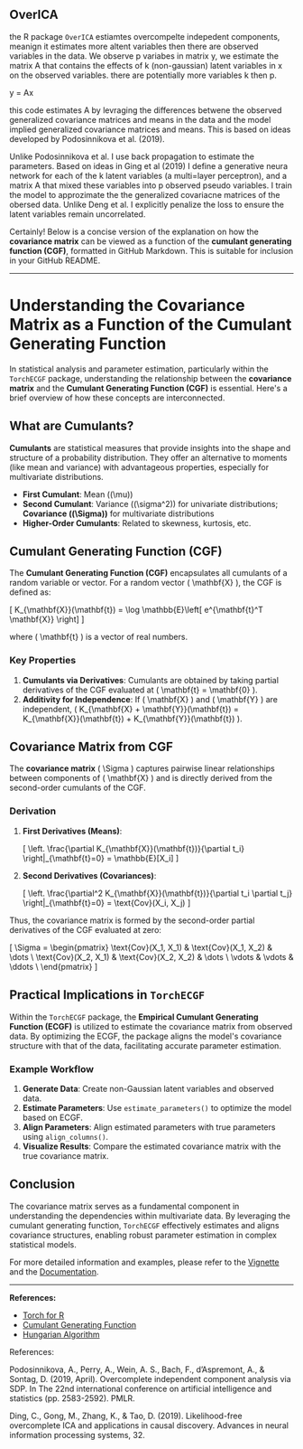## OverICA

the R package `OverICA` estiamtes overcompelte indepedent components, meanign it estimates more altent variables then there are observed variables in the data. We observe p variabes in matrix y, we estimate the matrix A that contains the effects of k (non-gaussian) latent variables in x on the observed variables. there are potentially more variables k then p. 

y = Ax

this code estimates A by levraging the differences betwene the observed generalized covariance matrices and means in the data and the model implied generalized covariance matrices and means. This is based on ideas developed by Podosinnikova et al. (2019). 


Unlike Podosinnikova et al. I use back propagation to estimate the parameters. Based on ideas in Ging et al (2019) I define a generative neura network for each of the k latent variables (a multi=layer perceptron), and a matrix A that mixed these variables into p observed pseudo variables. I train the model to approzimate the the generalized covariacne matrices of the obersed data. Unlike Deng et al. I explicitly penalize the loss to ensure the latent variables remain uncorrelated.

Certainly! Below is a concise version of the explanation on how the **covariance matrix** can be viewed as a function of the **cumulant generating function (CGF)**, formatted in GitHub Markdown. This is suitable for inclusion in your GitHub README.

---

# Understanding the Covariance Matrix as a Function of the Cumulant Generating Function

In statistical analysis and parameter estimation, particularly within the `TorchECGF` package, understanding the relationship between the **covariance matrix** and the **Cumulant Generating Function (CGF)** is essential. Here's a brief overview of how these concepts are interconnected.

## What are Cumulants?

**Cumulants** are statistical measures that provide insights into the shape and structure of a probability distribution. They offer an alternative to moments (like mean and variance) with advantageous properties, especially for multivariate distributions.

- **First Cumulant**: Mean (\(\mu\))
- **Second Cumulant**: Variance (\(\sigma^2\)) for univariate distributions; **Covariance (\(\Sigma\))** for multivariate distributions
- **Higher-Order Cumulants**: Related to skewness, kurtosis, etc.

## Cumulant Generating Function (CGF)

The **Cumulant Generating Function (CGF)** encapsulates all cumulants of a random variable or vector. For a random vector \( \mathbf{X} \), the CGF is defined as:

\[
K_{\mathbf{X}}(\mathbf{t}) = \log \mathbb{E}\left[ e^{\mathbf{t}^T \mathbf{X}} \right]
\]

where \( \mathbf{t} \) is a vector of real numbers.

### Key Properties

1. **Cumulants via Derivatives**: Cumulants are obtained by taking partial derivatives of the CGF evaluated at \( \mathbf{t} = \mathbf{0} \).
2. **Additivity for Independence**: If \( \mathbf{X} \) and \( \mathbf{Y} \) are independent, \( K_{\mathbf{X} + \mathbf{Y}}(\mathbf{t}) = K_{\mathbf{X}}(\mathbf{t}) + K_{\mathbf{Y}}(\mathbf{t}) \).

## Covariance Matrix from CGF

The **covariance matrix** \( \Sigma \) captures pairwise linear relationships between components of \( \mathbf{X} \) and is directly derived from the second-order cumulants of the CGF.

### Derivation

1. **First Derivatives (Means)**:
   
   \[
   \left. \frac{\partial K_{\mathbf{X}}(\mathbf{t})}{\partial t_i} \right|_{\mathbf{t}=0} = \mathbb{E}[X_i]
   \]

2. **Second Derivatives (Covariances)**:
   
   \[
   \left. \frac{\partial^2 K_{\mathbf{X}}(\mathbf{t})}{\partial t_i \partial t_j} \right|_{\mathbf{t}=0} = \text{Cov}(X_i, X_j)
   \]

Thus, the covariance matrix is formed by the second-order partial derivatives of the CGF evaluated at zero:

\[
\Sigma = \begin{pmatrix}
\text{Cov}(X_1, X_1) & \text{Cov}(X_1, X_2) & \dots \\
\text{Cov}(X_2, X_1) & \text{Cov}(X_2, X_2) & \dots \\
\vdots & \vdots & \ddots \\
\end{pmatrix}
\]

## Practical Implications in `TorchECGF`

Within the `TorchECGF` package, the **Empirical Cumulant Generating Function (ECGF)** is utilized to estimate the covariance matrix from observed data. By optimizing the ECGF, the package aligns the model's covariance structure with that of the data, facilitating accurate parameter estimation.

### Example Workflow

1. **Generate Data**: Create non-Gaussian latent variables and observed data.
2. **Estimate Parameters**: Use `estimate_parameters()` to optimize the model based on ECGF.
3. **Align Parameters**: Align estimated parameters with true parameters using `align_columns()`.
4. **Visualize Results**: Compare the estimated covariance matrix with the true covariance matrix.

## Conclusion

The covariance matrix serves as a fundamental component in understanding the dependencies within multivariate data. By leveraging the cumulant generating function, `TorchECGF` effectively estimates and aligns covariance structures, enabling robust parameter estimation in complex statistical models.

For more detailed information and examples, please refer to the [Vignette](vignettes/simulation.Rmd) and the [Documentation](https://your.package.documentation.url).

---

**References:**

- [Torch for R](https://torch.mlverse.org/)
- [Cumulant Generating Function](https://en.wikipedia.org/wiki/Cumulant)
- [Hungarian Algorithm](https://en.wikipedia.org/wiki/Hungarian_algorithm)



References:

Podosinnikova, A., Perry, A., Wein, A. S., Bach, F., d’Aspremont, A., & Sontag, D. (2019, April). Overcomplete independent component analysis via SDP. In The 22nd international conference on artificial intelligence and statistics (pp. 2583-2592). PMLR.

Ding, C., Gong, M., Zhang, K., & Tao, D. (2019). Likelihood-free overcomplete ICA and applications in causal discovery. Advances in neural information processing systems, 32.
